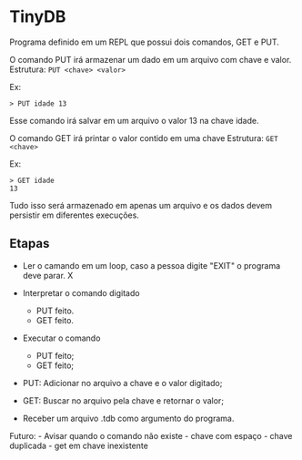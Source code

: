 # TinyDB

Programa definido em um REPL que possui dois comandos, GET e PUT.

O comando PUT irá armazenar um dado em um arquivo com chave e valor.
Estrutura: `PUT <chave> <valor>`

Ex: 
```
> PUT idade 13
```

Esse comando irá salvar em um arquivo o valor 13 na chave idade.

O comando GET irá printar o valor contido em uma chave
Estrutura: `GET <chave>`

Ex: 
```
> GET idade
13
```

Tudo isso será armazenado em apenas um arquivo e os dados devem persistir em diferentes execuções.


## Etapas

- Ler o camando em um loop, caso a pessoa digite "EXIT" o programa deve parar. X
- Interpretar o comando digitado
    - PUT feito.
    - GET feito.

- Executar o comando 
    - PUT feito;
    - GET feito;
- PUT: Adicionar no arquivo a chave e o valor digitado;
- GET: Buscar no arquivo pela chave e retornar o valor;
- Receber um arquivo .tdb como argumento do programa.


Futuro:
    - Avisar quando o comando não existe
    - chave com espaço
    - chave duplicada
    - get em chave inexistente
